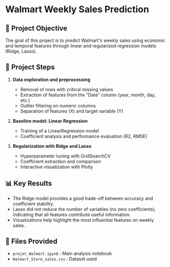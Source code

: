 # Walmart Weekly Sales Prediction

## 🎯 Project Objective
The goal of this project is to predict Walmart's weekly sales using economic and temporal features through linear and regularized regression models (Ridge, Lasso).

## 📄 Project Steps
1. **Data exploration and preprocessing**
   - Removal of rows with critical missing values
   - Extraction of features from the "Date" column (year, month, day, etc.)
   - Outlier filtering on numeric columns
   - Separation of features (X) and target variable (Y)

2. **Baseline model: Linear Regression**
   - Training of a LinearRegression model
   - Coefficient analysis and performance evaluation (R2, RMSE)

3. **Regularization with Ridge and Lasso**
   - Hyperparameter tuning with GridSearchCV
   - Coefficient extraction and comparison
   - Interactive visualization with Plotly

## 📊 Key Results
- The Ridge model provides a good trade-off between accuracy and coefficient stability.
- Lasso did not reduce the number of variables (no zero coefficients), indicating that all features contribute useful information.
- Visualizations help highlight the most influential features on weekly sales.

## 📁 Files Provided
- `projet_Walmart.ipynb` : Main analysis notebook
- `Walmart_Store_sales.csv` : Dataset used